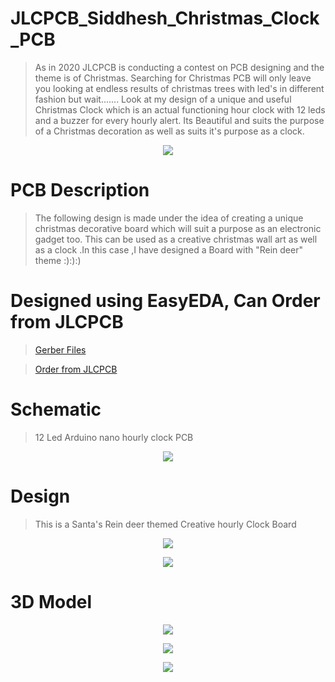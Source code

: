# JLCPCB_Siddhesh_Christmas_Clock_PCB


> As in 2020 JLCPCB is conducting a contest on PCB designing and the theme is of Christmas. Searching for Christmas PCB will only leave you looking at endless results of christmas trees with led's in different fashion but wait.......
Look at my design of a unique and useful Christmas Clock which is an actual functioning hour clock with 12 leds and a buzzer for every hourly alert. Its Beautiful and suits the purpose of a Christmas decoration as well as suits it's purpose as a clock.


<p align="center">
<img align="center" src="https://github.com/the-non-academic-coder/Christmas-PCB/blob/main/Merry%20Christmas.jpg">
</p>

  
# PCB Description
>The following design is made under the idea of creating a unique christmas decorative board which will suit a purpose as an electronic gadget too. This can be used as a creative christmas wall art as well as a clock .In this case ,I have designed a Board with "Rein deer"  theme :):):)

# Designed using EasyEDA, Can Order from JLCPCB

>[Gerber Files](https://github.com/the-non-academic-coder/Christmas-PCB/blob/main/Gerber_PCB_Christmas_Clock.zip)

> [Order from JLCPCB](https://jlcpcb.com/)


# Schematic

> 12 Led Arduino nano hourly clock PCB 

<p align="center">
<img align="center" src="https://github.com/the-non-academic-coder/Christmas-PCB/blob/main/Schematic_Christmas_PCB_2020-12-18_18-59-03.png">
</p>

# Design
> This is a Santa's Rein deer themed Creative hourly Clock Board

<p align="center">
<img align="center" src="https://github.com/the-non-academic-coder/Christmas-PCB/blob/main/Christmas_PCB_Design.png">
</p>

<p align="center">
<img align="center" src="https://github.com/the-non-academic-coder/Christmas-PCB/blob/main/Christmas_PCB_Design(2).png">
</p>


# 3D Model
<p align="center">
<img align="center"src="https://github.com/the-non-academic-coder/Christmas-PCB/blob/main/Christmas_PCB_3D.png">
</p>

<p align="center">
<img align="center"src="https://github.com/the-non-academic-coder/Christmas-PCB/blob/main/Christmas_PCB_3D(2).png">
</p>

<p align="center">
<img align="center"src="https://github.com/the-non-academic-coder/Christmas-PCB/blob/main/Christmas_PCB_3D(1).png">
</p>

